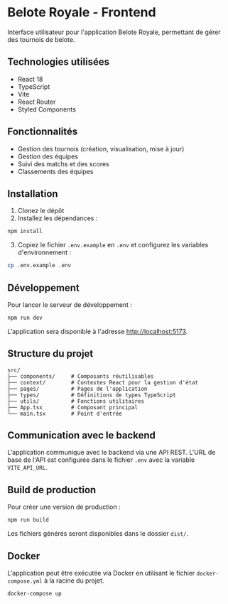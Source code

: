 # Belote Royale - Frontend

Interface utilisateur pour l'application Belote Royale, permettant de gérer des tournois de belote.

## Technologies utilisées

- React 18
- TypeScript
- Vite
- React Router
- Styled Components

## Fonctionnalités

- Gestion des tournois (création, visualisation, mise à jour)
- Gestion des équipes
- Suivi des matchs et des scores
- Classements des équipes

## Installation

1. Clonez le dépôt
2. Installez les dépendances :

```bash
npm install
```

3. Copiez le fichier `.env.example` en `.env` et configurez les variables d'environnement :

```bash
cp .env.example .env
```

## Développement

Pour lancer le serveur de développement :

```bash
npm run dev
```

L'application sera disponible à l'adresse [http://localhost:5173](http://localhost:5173).

## Structure du projet

```
src/
├── components/     # Composants réutilisables
├── context/        # Contextes React pour la gestion d'état
├── pages/          # Pages de l'application
├── types/          # Définitions de types TypeScript
├── utils/          # Fonctions utilitaires
├── App.tsx         # Composant principal
└── main.tsx        # Point d'entrée
```

## Communication avec le backend

L'application communique avec le backend via une API REST. L'URL de base de l'API est configurée dans le fichier `.env` avec la variable `VITE_API_URL`.

## Build de production

Pour créer une version de production :

```bash
npm run build
```

Les fichiers générés seront disponibles dans le dossier `dist/`.

## Docker

L'application peut être exécutée via Docker en utilisant le fichier `docker-compose.yml` à la racine du projet.

```bash
docker-compose up
```
